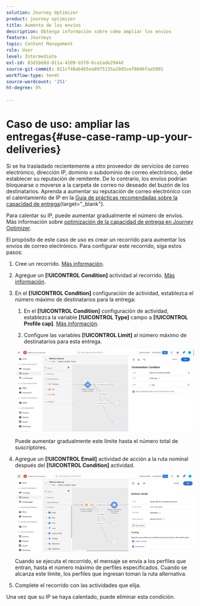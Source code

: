 ```yaml
---
solution: Journey Optimizer
product: journey optimizer
title: Aumento de los envíos
description: Obtenga información sobre cómo ampliar los envíos
feature: Journeys
topic: Content Management
role: User
level: Intermediate
exl-id: 83d1b68d-011a-4109-b5f0-6ca1ade2944d
source-git-commit: 021cf48ab4b5ea8975135a20d5cef8846faa5991
workflow-type: tm+mt
source-wordcount: '251'
ht-degree: 0%

---
```


# Caso de uso: ampliar las entregas{#use-case-ramp-up-your-deliveries}

Si se ha trasladado recientemente a otro proveedor de servicios de correo electrónico, dirección IP, dominio o subdominio de correo electrónico, debe establecer su reputación de remitente. De lo contrario, los envíos podrían bloquearse o moverse a la carpeta de correo no deseado del buzón de los destinatarios. Aprenda a aumentar su reputación de correo electrónico con el calentamiento de IP en la [Guía de prácticas recomendadas sobre la capacidad de entrega](https://experienceleague.adobe.com/docs/deliverability-learn/deliverability-best-practice-guide/additional-resources/generic-resources/increase-reputation-with-ip-warming.html){target=&quot;_blank&quot;}.

Para calentar su IP, puede aumentar gradualmente el número de envíos. Más información sobre [optimización de la capacidad de entrega en Journey Optimizer](../reports/deliverability.md).

El propósito de este caso de uso es crear un recorrido para aumentar los envíos de correo electrónico. Para configurar este recorrido, siga estos pasos:

1. Cree un recorrido. [Más información](journey-gs.md).

1. Agregue un **[!UICONTROL Condition]** actividad al recorrido. [Más información](condition-activity.md).

1. En el **[!UICONTROL Condition]** configuración de actividad, establezca el número máximo de destinatarios para la entrega:

   1. En el **[!UICONTROL Condition]** configuración de actividad, establezca la variable **[!UICONTROL Type]** campo a **[!UICONTROL Profile cap]**. [Más información](condition-activity.md#profile_cap).

   1. Configure las variables **[!UICONTROL Limit]** al número máximo de destinatarios para esta entrega.

   ![](assets/profile-cap-condition.png)

   Puede aumentar gradualmente este límite hasta el número total de suscriptores.

1. Agregue un **[!UICONTROL Email]** actividad de acción a la ruta nominal después del **[!UICONTROL Condition]** actividad.

   ![](assets/ramp-up-deliveries-message.png)

   Cuando se ejecuta el recorrido, el mensaje se envía a los perfiles que entran, hasta el número máximo de perfiles especificados. Cuando se alcanza este límite, los perfiles que ingresan toman la ruta alternativa.

1. Complete el recorrido con las actividades que elija.

Una vez que su IP se haya calentado, puede eliminar esta condición.

